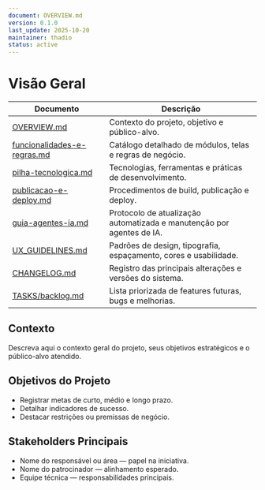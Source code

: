 ```yaml
---
document: OVERVIEW.md
version: 0.1.0
last_update: 2025-10-20
maintainer: thadio
status: active
---
```

# Visão Geral

| Documento | Descrição |
|-----------|-----------|
| [OVERVIEW.md](./OVERVIEW.md) | Contexto do projeto, objetivo e público-alvo. |
| [funcionalidades-e-regras.md](./funcionalidades-e-regras.md) | Catálogo detalhado de módulos, telas e regras de negócio. |
| [pilha-tecnologica.md](./pilha-tecnologica.md) | Tecnologias, ferramentas e práticas de desenvolvimento. |
| [publicacao-e-deploy.md](./publicacao-e-deploy.md) | Procedimentos de build, publicação e deploy. |
| [guia-agentes-ia.md](./guia-agentes-ia.md) | Protocolo de atualização automatizada e manutenção por agentes de IA. |
| [UX_GUIDELINES.md](./UX_GUIDELINES.md) | Padrões de design, tipografia, espaçamento, cores e usabilidade. |
| [CHANGELOG.md](./CHANGELOG.md) | Registro das principais alterações e versões do sistema. |
| [TASKS/backlog.md](./TASKS/backlog.md) | Lista priorizada de features futuras, bugs e melhorias. |

## Contexto

Descreva aqui o contexto geral do projeto, seus objetivos estratégicos e o público-alvo atendido.

## Objetivos do Projeto

- Registrar metas de curto, médio e longo prazo.
- Detalhar indicadores de sucesso.
- Destacar restrições ou premissas de negócio.

## Stakeholders Principais

- Nome do responsável ou área — papel na iniciativa.
- Nome do patrocinador — alinhamento esperado.
- Equipe técnica — responsabilidades principais.

